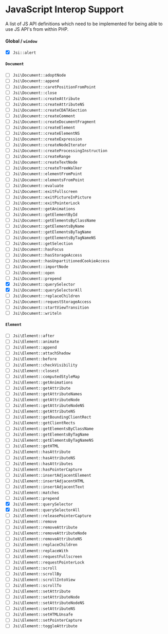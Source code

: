 # JavaScript Interop Support

A list of JS API definitions which need to be implemented for being able to use JS API's from within PHP.

#### Global / `window`

- [x] `Jsi::alert`

#### `Document`

- [ ] `Jsi\Document::adoptNode`
- [ ] `Jsi\Document::append`
- [ ] `Jsi\Document::caretPositionFromPoint`
- [ ] `Jsi\Document::close`
- [ ] `Jsi\Document::createAttribute`
- [ ] `Jsi\Document::createAttributeNS`
- [ ] `Jsi\Document::createCDATASection`
- [ ] `Jsi\Document::createComment`
- [ ] `Jsi\Document::createDocumentFragment`
- [ ] `Jsi\Document::createElement`
- [ ] `Jsi\Document::createElementNS`
- [ ] `Jsi\Document::createExpression`
- [ ] `Jsi\Document::createNodeIterator`
- [ ] `Jsi\Document::createProcessingInstruction`
- [ ] `Jsi\Document::createRange`
- [ ] `Jsi\Document::createTextNode`
- [ ] `Jsi\Document::createTreeWalker`
- [ ] `Jsi\Document::elementFromPoint`
- [ ] `Jsi\Document::elementsFromPoint`
- [ ] `Jsi\Document::evaluate`
- [ ] `Jsi\Document::exitFullscreen`
- [ ] `Jsi\Document::exitPictureInPicture`
- [ ] `Jsi\Document::exitPointerLock`
- [ ] `Jsi\Document::getAnimations`
- [ ] `Jsi\Document::getElementById`
- [ ] `Jsi\Document::getElementsByClassName`
- [ ] `Jsi\Document::getElementsByName`
- [ ] `Jsi\Document::getElementsByTagName`
- [ ] `Jsi\Document::getElementsByTagNameNS`
- [ ] `Jsi\Document::getSelection`
- [ ] `Jsi\Document::hasFocus`
- [ ] `Jsi\Document::hasStorageAccess`
- [ ] `Jsi\Document::hasUnpartitionedCookieAccess`
- [ ] `Jsi\Document::importNode`
- [ ] `Jsi\Document::open`
- [ ] `Jsi\Document::prepend`
- [x] `Jsi\Document::querySelector`
- [x] `Jsi\Document::querySelectorAll`
- [ ] `Jsi\Document::replaceChildren`
- [ ] `Jsi\Document::requestStorageAccess`
- [ ] `Jsi\Document::startViewTransition`
- [ ] `Jsi\Document::writeln`

#### `Element`

- [ ] `Jsi\Element::after`
- [ ] `Jsi\Element::animate`
- [ ] `Jsi\Element::append`
- [ ] `Jsi\Element::attachShadow`
- [ ] `Jsi\Element::before`
- [ ] `Jsi\Element::checkVisibility`
- [ ] `Jsi\Element::closest`
- [ ] `Jsi\Element::computedStyleMap`
- [ ] `Jsi\Element::getAnimations`
- [ ] `Jsi\Element::getAttribute`
- [ ] `Jsi\Element::getAttributeNames`
- [ ] `Jsi\Element::getAttributeNode`
- [ ] `Jsi\Element::getAttributeNodeNS`
- [ ] `Jsi\Element::getAttributeNS`
- [ ] `Jsi\Element::getBoundingClientRect`
- [ ] `Jsi\Element::getClientRects`
- [ ] `Jsi\Element::getElementsByClassName`
- [ ] `Jsi\Element::getElementsByTagName`
- [ ] `Jsi\Element::getElementsByTagNameNS`
- [ ] `Jsi\Element::getHTML`
- [ ] `Jsi\Element::hasAttribute`
- [ ] `Jsi\Element::hasAttributeNS`
- [ ] `Jsi\Element::hasAttributes`
- [ ] `Jsi\Element::hasPointerCapture`
- [ ] `Jsi\Element::insertAdjacentElement`
- [ ] `Jsi\Element::insertAdjacentHTML`
- [ ] `Jsi\Element::insertAdjacentText`
- [ ] `Jsi\Element::matches`
- [ ] `Jsi\Element::prepend`
- [x] `Jsi\Element::querySelector`
- [x] `Jsi\Element::querySelectorAll`
- [ ] `Jsi\Element::releasePointerCapture`
- [ ] `Jsi\Element::remove`
- [ ] `Jsi\Element::removeAttribute`
- [ ] `Jsi\Element::removeAttributeNode`
- [ ] `Jsi\Element::removeAttributeNS`
- [ ] `Jsi\Element::replaceChildren`
- [ ] `Jsi\Element::replaceWith`
- [ ] `Jsi\Element::requestFullscreen`
- [ ] `Jsi\Element::requestPointerLock`
- [ ] `Jsi\Element::scroll`
- [ ] `Jsi\Element::scrollBy`
- [ ] `Jsi\Element::scrollIntoView`
- [ ] `Jsi\Element::scrollTo`
- [ ] `Jsi\Element::setAttribute`
- [ ] `Jsi\Element::setAttributeNode`
- [ ] `Jsi\Element::setAttributeNodeNS`
- [ ] `Jsi\Element::setAttributeNS`
- [ ] `Jsi\Element::setHTMLUnsafe`
- [ ] `Jsi\Element::setPointerCapture`
- [ ] `Jsi\Element::toggleAttribute`